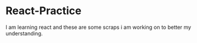 # React-Practice
I am learning react and these are some scraps i am working on to better my understanding.
